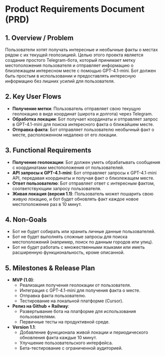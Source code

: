 # Product Requirements Document (PRD)

## 1. Overview / Problem
Пользователи хотят получать интересные и необычные факты о местах рядом с их текущей геопозицией. Целью этого проекта является создание простого Telegram-бота, который принимает метку местоположения пользователя и отправляет информацию о близлежащем интересном месте с помощью GPT-4.1-mini. Бот должен быть простым в использовании и предоставлять интересную информацию без лишних усилий для пользователя.

## 2. Key User Flows
- **Получение метки**: Пользователь отправляет свою текущую геолокацию в виде координат (широта и долгота) через Telegram.
- **Обработка локации**: Бот получает координаты и отправляет запрос в GPT-4.1-mini для поиска интересного факта о ближайшем месте.
- **Отправка факта**: Бот отправляет пользователю необычный факт о месте, расположенном недалеко от его локации.

## 3. Functional Requirements
- **Получение геолокации**: Бот должен уметь обрабатывать сообщения с координатами местоположения от пользователей.
- **API запросы к GPT-4.1-mini**: Бот отправляет запросы к GPT-4.1-mini API, передавая координаты и получая факт о близлежащем месте.
- **Ответ пользователю**: Бот отправляет ответ с интересным фактом, соответствующим запросу пользователя.
- **Живая локация (версия 1.1)**: Пользователь может пошарить свою живую локацию, и бот будет обновлять факт каждое новое местоположение раз в 10 минут.

## 4. Non-Goals
- Бот не будет собирать или хранить личные данные пользователей.
- Бот не будет выполнять сложные запросы для поиска местоположений (например, поиск по данным городов или улиц).
- Бот не будет работать с множественными языками или иметь расширенную функциональность, кроме описанной.

## 5. Milestones & Release Plan
- **MVP (1.0)**:
  - Реализация получения геолокации от пользователя.
  - Интеграция с GPT-4.1-mini для получения факта о месте.
  - Отправка факта пользователю.
  - Тестирование на локальной платформе (Cursor).
- **Релиз на Github + Railway**:
  - Развертывание бота на платформе для использования пользователями.
  - Первичные тесты на продуктивной среде.
- **Version 1.1**:
  - Добавление функционала живой локации и периодического обновления факта каждые 10 минут.
  - Улучшение пользовательского интерфейса.
  - Бета-тестирование с ограниченной аудиторией.